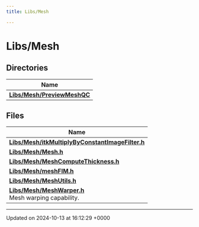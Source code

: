 ```yaml
---
title: Libs/Mesh

---
```


# Libs/Mesh



## Directories

| Name           |
| -------------- |
| **[Libs/Mesh/PreviewMeshQC](../Files/dir_409787ee32d93aa6a212981d92e6dc9a.md#dir-libs/mesh/previewmeshqc)**  |

## Files

| Name           |
| -------------- |
| **[Libs/Mesh/itkMultiplyByConstantImageFilter.h](../Files/itkMultiplyByConstantImageFilter_8h.md#file-itkmultiplybyconstantimagefilter.h)**  |
| **[Libs/Mesh/Mesh.h](../Files/Mesh_8h.md#file-mesh.h)**  |
| **[Libs/Mesh/MeshComputeThickness.h](../Files/MeshComputeThickness_8h.md#file-meshcomputethickness.h)**  |
| **[Libs/Mesh/meshFIM.h](../Files/meshFIM_8h.md#file-meshfim.h)**  |
| **[Libs/Mesh/MeshUtils.h](../Files/MeshUtils_8h.md#file-meshutils.h)**  |
| **[Libs/Mesh/MeshWarper.h](../Files/MeshWarper_8h.md#file-meshwarper.h)** <br>Mesh warping capability.  |






-------------------------------

Updated on 2024-10-13 at 16:12:29 +0000
